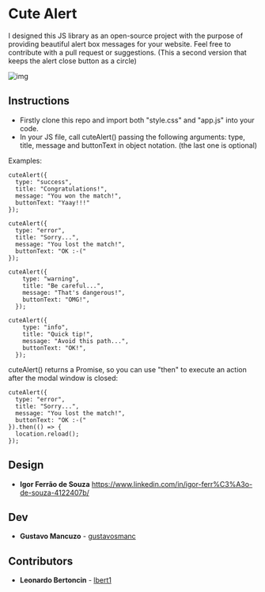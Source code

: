 # Cute Alert

I designed this JS library as an open-source project with the purpose of providing beautiful alert box messages for your website. Feel free to contribute with a pull request or suggestions. (This a second version that keeps the alert close button as a circle)

![img](https://i.imgur.com/16FXjDo.png)


## Instructions

- Firstly clone this repo and import both "style.css" and "app.js" into your code.
- In your JS file, call cuteAlert() passing the following arguments: type, title, message and buttonText in object notation. (the last one is optional)

Examples:

```
cuteAlert({
  type: "success",
  title: "Congratulations!",
  message: "You won the match!",
  buttonText: "Yaay!!!"
});
```

```
cuteAlert({
  type: "error",
  title: "Sorry...",
  message: "You lost the match!",
  buttonText: "OK :-("
});
```

```
cuteAlert({
    type: "warning",
    title: "Be careful...",
    message: "That's dangerous!",
    buttonText: "OMG!",
  });
```

```
cuteAlert({
    type: "info",
    title: "Quick tip!",
    message: "Avoid this path...",
    buttonText: "OK!",
  });
```

cuteAlert() returns a Promise, so you can use "then" to execute an action after the modal window is closed:

```
cuteAlert({
  type: "error",
  title: "Sorry...",
  message: "You lost the match!",
  buttonText: "OK :-("
}).then(() => {
  location.reload();
});
```


## Design

- **Igor Ferrão de Souza** https://www.linkedin.com/in/igor-ferr%C3%A3o-de-souza-4122407b/


## Dev

- **Gustavo Mancuzo** - [gustavosmanc](https://github.com/gustavosmanc)


## Contributors

- **Leonardo Bertoncin** - [lbert1](https://github.com/lbert1)
